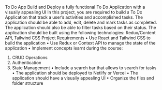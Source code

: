 To Do App
Build and Deploy a fully functional To Do Application with a visually appealing UI
In this project, you are required to build a To Do Application that track a user’s activities and accomplished tasks. The application should be able to add, edit, delete and mark tasks as completed. The application should also be able to filter tasks based on their status. The application should be built using the following technologies: Redux/Content API, Tailwind CSS
Project Requirements
•	Use React and Tailwind CSS to build the application
•	Use Redux or Context API to manage the state of the application
•	Implement concepts learnt during the course:
1.	CRUD Operations
2.	Authentication
3.	State Management
•	Include a search bar that allows to search for tasks
•	The application should be deployed to Netlify or Vercel
•	The application should have a visually appealing UI
•	Organize the files and folder structure
